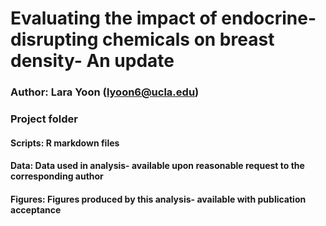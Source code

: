 # Evaluating the impact of endocrine-disrupting chemicals on breast density- An update

### Author: Lara Yoon (lyoon6@ucla.edu) 

### Project folder 
#### Scripts: R markdown files 
#### Data: Data used in analysis- available upon reasonable request to the corresponding author
#### Figures: Figures produced by this analysis- available with publication acceptance 
